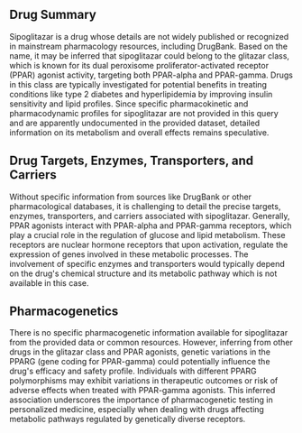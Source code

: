 ## Drug Summary
Sipoglitazar is a drug whose details are not widely published or recognized in mainstream pharmacology resources, including DrugBank. Based on the name, it may be inferred that sipoglitazar could belong to the glitazar class, which is known for its dual peroxisome proliferator-activated receptor (PPAR) agonist activity, targeting both PPAR-alpha and PPAR-gamma. Drugs in this class are typically investigated for potential benefits in treating conditions like type 2 diabetes and hyperlipidemia by improving insulin sensitivity and lipid profiles. Since specific pharmacokinetic and pharmacodynamic profiles for sipoglitazar are not provided in this query and are apparently undocumented in the provided dataset, detailed information on its metabolism and overall effects remains speculative.

## Drug Targets, Enzymes, Transporters, and Carriers
Without specific information from sources like DrugBank or other pharmacological databases, it is challenging to detail the precise targets, enzymes, transporters, and carriers associated with sipoglitazar. Generally, PPAR agonists interact with PPAR-alpha and PPAR-gamma receptors, which play a crucial role in the regulation of glucose and lipid metabolism. These receptors are nuclear hormone receptors that upon activation, regulate the expression of genes involved in these metabolic processes. The involvement of specific enzymes and transporters would typically depend on the drug's chemical structure and its metabolic pathway which is not available in this case.

## Pharmacogenetics
There is no specific pharmacogenetic information available for sipoglitazar from the provided data or common resources. However, inferring from other drugs in the glitazar class and PPAR agonists, genetic variations in the PPARG (gene coding for PPAR-gamma) could potentially influence the drug's efficacy and safety profile. Individuals with different PPARG polymorphisms may exhibit variations in therapeutic outcomes or risk of adverse effects when treated with PPAR-gamma agonists. This inferred association underscores the importance of pharmacogenetic testing in personalized medicine, especially when dealing with drugs affecting metabolic pathways regulated by genetically diverse receptors.